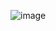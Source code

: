 ![image](https://github.com/luan004/CalculadoraJS/assets/38366327/47116a70-36f4-4c3e-b385-129c9ce984e1)
